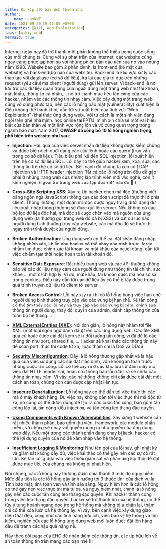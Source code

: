 ```yaml
---
title: Bí kíp 300 bài Web thiếu nhi
author:
    name: LamNNT
date: 2021-09-20 19:45:00 +0700
categories: [Wiki, Web Exploitation]
tags: [wiki, web]
mermaid: true
---
```


Internet ngày nay đã trở thành một phần không thể thiếu trong cuộc sống của mỗi chúng ta. Cùng với sự phát triển của internet, các website cũng ngày càng phức tạp hơn so với những phiên bản đầu tiên của nó vào những năm 1990. Website bao gồm 2 phần chính, là front-end (bộ mặt của website) và back-end(bộ não của website). Back-end là khu vực xử lý các thao tác với database (cơ sở dữ liệu), trả lại các giá trị dựa trên những request (yêu cầu) mà client (người dùng) gửi lên server. Vì back-end là nơi lưu trữ các dữ liệu quan trọng của người dùng một trang web như tài khoản, mật khẩu, thông tin cá nhân,... nó trở thành mục tiêu tấn công của các hacker, nhằm vào các thông tin nhạy cảm. Việc xây dựng một trang web cũng vô cùng phức tạp, nên các lỗ hổng bảo mật (vulnerability) xuất hiện là điều không thể tránh khỏi, dẫn tới sự xuất hiện của lĩnh vực “Web Exploitation” (khai thác ứng dụng web). Với tư cách là một sinh viên đang ngồi trên ghế nhà mình, học online tại FPTU, mình xin chia sẻ một vài hiểu biết của bản thân về một lĩnh vực rộng lớn và vô cùng quan trọng trong ngành bảo mật. Năm 2017, __OWASP đã công bố 10 lỗ hổng nghiên trọng, phổ biến trên website như sau__:

- __Injection__: Hậu quả của việc server nhận dữ liệu không được kiểm chứng và được biên dịch dưới dạng các câu lệnh hoặc các query (truy vấn trong cơ sở dữ liệu). Tiêu biểu phải kể đến SQL Injection, lỗi xuất hiện trên hệ cơ sở dữ liệu SQL. Lỗi này có thể giúp hacker xem, xóa, sửa, các thông tin trên hệ cơ sở dữ liệu. Bên cạnh đó chúng ta còn có LDAP injection và HTTP header injection. Tất cả các lỗ hổng trên đều dễ gặp phải ở những trang web của những lập trình viên mới vào nghề, còn ít kinh nghiệm (ngoại trừ trang web của tập đoàn B* nào đó 🐧 )

- __Cross-Site Scripting XSS__: Xảy ra khi hacker chèn mã độc (thường viết bằng ngôn ngữ JavaScript) thông qua các đoạn script để thực thi ở phía client. Thông thường, một đoạn mã độc được ngụy trang dưới dạng dữ liệu xuất nhập thông thường sẽ được gửi lên server. Nếu không có các bộ lọc dữ liệu độc hại, mã độc sẽ được chèn vào mã nguồn của ứng dụng web (ta thường gọi trang web đó đã bị XSS) và bất cứ lúc nào người dùng bình thường truy cập website, các mã độc đó sẽ thực thi ngay trên trình duyệt của người dùng.

- __Broken Authentication__: Ứng dụng web có thể cài đặt phần đăng nhập không chính xác, khiến cho hacker có thể chạy các trình brute-force nhằm tìm được chính xác tài khoản và mật khẩu của người dùng, dẫn tới việc chiếm tạm thời hoặc hoàn toàn tài khoản đó.

- __Sensitive Data Exposure__: Rất nhiều trang web và các API thường không bảo vệ các dữ liệu nhạy cảm của người dùng như thông tin tài chính, sức khỏe,... một cách hợp lý. Ví dụ, mật khẩu, tài khoản được mã hóa sơ sài trong cookies. Điều này dẫn tới các dữ liệu ấy có thể bị lấy được trong quá trình truyền dữ liệu từ client tới server.

- __Broken Access Control__: Lỗi này xảy ra khi có lỗ hổng trong việc hạn chế người dùng bình thường truy cập vào các vùng bị hạn chế. Kẻ tấn công có thể tìm thấy các lỗi này và truy cập vào các vùng bị cấm, chỉnh sửa thông tin người dùng, thay đổi quyền của admin, đánh cắp thông tin của toàn bộ hệ thống....

- [__XML External Entities (XXE)__](https://owasp.org/www-project-top-ten/2017/A4_2017-XML_External_Entities_(XXE)): Nói đơn giản, lỗ hổng này nhằm tới file XML (một loại ngôn ngữ đánh dấu) trên các ứng dụng web. Các file XML quá cũ hoặc được cài đặt kém sẽ là đối tượng tấn công, vì đã để lộ các thông tin như port, shared file, ... Hacker sẽ khai thác các thông tin này để scan port, thực thi code từ xa, hoặc thậm chí là DoS và DDoS.

- [__Security Misconfiguration__](https://owasp.org/www-project-top-ten/2017/A6_2017-Security_Misconfiguration): Đây là lỗ hổng thường gặp nhất và là hậu quả của việc sử dụng các cài đặt mặc định, vốn không an toàn trước những cuộc tấn công. Lỗi có thể xảy ra ở các kho lưu trữ đám mây mở, việc đặt HTTP header sai, hoặc các thông báo lỗi rườm rà sẽ chứa các thông tin nhạy cảm. Vì vậy, các hệ thống không chỉ cần được cài đặt một cách an toàn, chúng còn cần được cập nhật liên tục.

- [__Insecure Deserialization__](https://owasp.org/www-project-top-ten/2017/A8_2017-Insecure_Deserialization): Lỗ hổng này có thể dẫn tới việc thực thi các mã ở máy khách hàng. Dù việc này không dẫn tới việc thực thi mã độc từ xa, nó cũng có thể được dùng để tạo ra các cuộc tấn công, bao gồm tấn công lặp lại, tấn công kiểu injection, và tấn công leo thang đặc quyền.

- [__Using Components with Known Vulnerabilities__](https://owasp.org/www-project-top-ten/2017/A9_2017-Using_Components_with_Known_Vulnerabilities): Xây dựng 1 website cần rất nhiều thành phần, bao gồm thư viện, framework, các module phần mềm, và chúng sẽ chạy với quyền tương tự như quyền của ứng dụng web đấy. Nếu một trong các thành phần đang chạy bị hack, hacker có thể lợi dụng quyền của nó để xâm nhập vào hệ thống.

- [__Insufficient Logging & Monitoring__](https://owasp.org/www-project-top-ten/2017/A10_2017-Insufficient_Logging%2526Monitoring): Như tên gọi của lỗi này, ghi nhật ký và giám sát không đầy đủ, việc khai thác có thể gây nên các sự cố rất lớn. Kẻ tấn công dựa vào việc thiếu giám sát và phản ứng kịp thời để đạt được mục tiêu của chúng mà không bị phát hiện.

Nói chung, các lỗ hổng này thường được chia thành 3 mức độ nguy hiểm. Mức đầu tiên là các lỗ hổng gây ảnh hưởng tới 3 thuộc tính của dịch vụ là: Tính bảo mật, tính toàn vẹn và tính sẵn sàng. Nguy hiểm hơn là các lỗ hổng có thể gây nên việc thực thi mã từ xa. Và nguy hiểm nhất, chính là lỗ hổng gây nên các cuộc tấn công leo thang đặc quyền. Khi hacker thành công trong việc leo thang đặc quyền, hacker sẽ trở thành bố của hệ thống, có thể tùy ý tung hoành ngang dọc trong hệ thống mà không bị ai chặn lại, thậm chí có thể xóa luôn cả hệ thống ấy. Vì vậy, bên cạnh việc xây dựng giao diện thật đẹp, cũng như các tính năng hữu ích, việc bảo vệ hệ thống và tìm kiếm, nghiên cứu các lỗ hổng ứng dụng web mới luôn được đặt lên hàng đầu để tránh các hậu quả nặng nề.

Hãy theo dõi [page](https://www.facebook.com/ehc.fptu) của EHC để nhận thêm các thông tin, các tip hữu ích về an toàn thông tin trên mạng các bạn nhé !!!